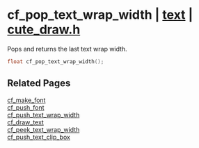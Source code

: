 # cf_pop_text_wrap_width | [text](https://github.com/RandyGaul/cute_framework/blob/master/docs/text/README.md) | [cute_draw.h](https://github.com/RandyGaul/cute_framework/blob/master/include/cute_draw.h)

Pops and returns the last text wrap width.

```cpp
float cf_pop_text_wrap_width();
```

## Related Pages

[cf_make_font](https://github.com/RandyGaul/cute_framework/blob/master/docs/text/cf_make_font.md)  
[cf_push_font](https://github.com/RandyGaul/cute_framework/blob/master/docs/text/cf_push_font.md)  
[cf_push_text_wrap_width](https://github.com/RandyGaul/cute_framework/blob/master/docs/text/cf_push_text_wrap_width.md)  
[cf_draw_text](https://github.com/RandyGaul/cute_framework/blob/master/docs/text/cf_draw_text.md)  
[cf_peek_text_wrap_width](https://github.com/RandyGaul/cute_framework/blob/master/docs/text/cf_peek_text_wrap_width.md)  
[cf_push_text_clip_box](https://github.com/RandyGaul/cute_framework/blob/master/docs/text/cf_push_text_clip_box.md)  
